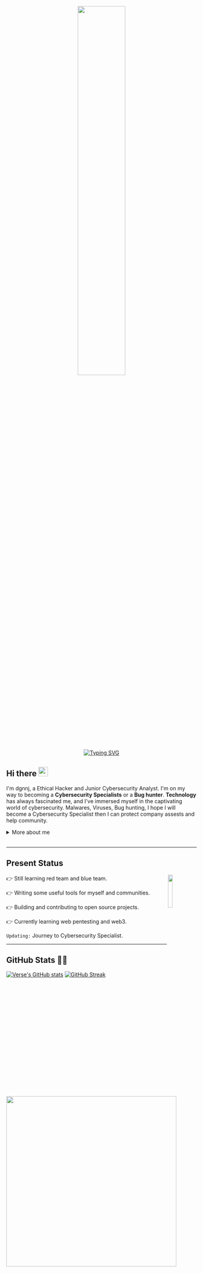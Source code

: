 <p align="center"><img src="https://github.com/user-attachments/assets/e26d1d6a-30ee-488e-90ca-11b3aa180148" width="50%" height="auto"/></p>

<div align="center">
  <a href="https://git.io/typing-svg">
    <img src="https://readme-typing-svg.demolab.com?font=Fira+Code&pause=1000&color=22F700&width=435&lines=On+journey+to+become+a+great+Hacker" alt="Typing SVG" />
  </a>
</div>
<!--
<h3 align="center">On a Journey to become a great human being...<p align="right"></h3> -->

<h2 align="left">
  Hi there
  <img src="https://media.giphy.com/media/hvRJCLFzcasrR4ia7z/giphy.gif" width="25px"/>
</h2>

I'm dgnnj, a Ethical Hacker and Junior Cybersecurity Analyst. I'm on my way to becoming a **Cybersecurity Specialists** or a **Bug hunter**. **Technology** has always fascinated me, and I've immersed myself in the captivating world of cybersecurity. Malwares, Viruses, Bug hunting, I hope I will become a Cybersecurity Specialist then I can protect company assests and help community.

<details>
  <summary>More about me</summary>

- **Name**: dgnnj
- **From**: Brazil
- **Junior Cybersecurity Analyst** | **Bug Hunter** | **Security Researcher**
- I have experience in Data Analyst, Network and Bug Hunting
- Improving knowledge in **Website Vulnerabilities**
- I’m currently learning **everything** from cybersecurity
- Reach me out at **quwaen@proton.me**

</details>
<br>

---

<h2 id="present_status"> Present Status </h3>

<img width="15%" align='right' src="https://github.com/user-attachments/assets/9c826dd0-fd72-49ba-af60-e79f64344f59">

👉 Still learning red team and blue team.

👉 Writing some useful tools for myself and communities.

👉 Building and contributing to open source projects.

👉 Currently learning web pentesting and web3.

`Updating:` Journey to Cybersecurity Specialist.

---

<h2 id="github_stats" align=''>GitHub Stats 👨‍💻</h2>

  [![Verse's GitHub stats](https://github-readme-stats.vercel.app/api?username=dgnnj&theme=vision-friendly-dark)](https://github.com/dgnnj/github-readme-stats)
  [![GitHub Streak](https://streak-stats.demolab.com?user=dgnnj&theme=dark&card_width=450)](https://git.io/streak-stats) 
 <p align="left"><a href="https://github.com/dgnnj/github-readme-stats"><img src="https://github-readme-stats.vercel.app/api/top-langs/?username=coffinsp&layout=compact&theme=vision-friendly-dark" width="450"" /></a></p>

<br><br>
